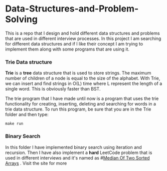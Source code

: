 # Data-Structures-and-Problem-Solving
This is a repo that I design and hold different data structures and problems that are used in different interview processes.
In this project I am searching for different data structures and if I like their concept I am trying to implement them along with some programs that are using it.

### Trie Data structure 
**Trie** is a **tree** data structure that is used to store strings. The maximum number of children of a node is equal to the size of the alphabet. With Trie, we can insert and find strings in O(L) time where L represent the length of a single word. This is obviously faster than BST.

The trie program that I have made until now is a program that uses the trie functionality for creating, inserting, deleting and searching for words in a trie data structure.
To run this program, be sure that you are in the Trie folder and then type:
```
make run
```


### Binary Search
In this folder I have implemented binary search using iteration and recursion. Then I have also implement a **hard** LeetCode problem that is used in different interviews and it's named as #[Median Of Two Sorted Arrays](https://leetcode.com/problems/median-of-two-sorted-arrays) . Visit the site for more
